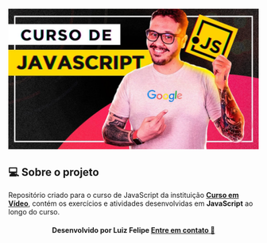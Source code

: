 
<p  align="center">
<img  src="./img/cursoJS.jpg"  alt="JavaScript"  />
</p>


## 💻 Sobre o projeto
Repositório criado para o curso de JavaScript  da instituição <a href="https://www.cursoemvideo.com/">**Curso em Vídeo**</a>, contém os exercícios e atividades desenvolvidas em **JavaScript** ao longo do curso.
  


<h4  align=center>Desenvolvido por Luiz Felipe <a  href="https://www.linkedin.com/in/luiz-felipe-ferreira-de-moraes-967098121/">  <strong>Entre em contato</strong> 🖖 </a></a></h4>

